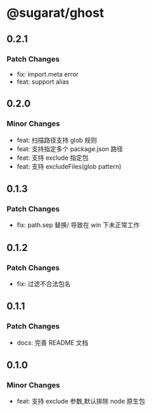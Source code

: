 # @sugarat/ghost

## 0.2.1

### Patch Changes

- fix: import.meta error
- feat: support alias

## 0.2.0

### Minor Changes

- feat: 扫描路径支持 glob 规则
- feat: 支持指定多个 package.json 路径
- feat: 支持 exclude 指定包
- feat: 支持 excludeFiles(glob pattern)

## 0.1.3

### Patch Changes

- fix: path.sep 替换/ 导致在 win 下未正常工作

## 0.1.2

### Patch Changes

- fix: 过滤不合法包名

## 0.1.1

### Patch Changes

- docs: 完善 README 文档

## 0.1.0

### Minor Changes

- feat: 支持 exclude 参数,默认排除 node 原生包
